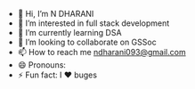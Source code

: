 - 👋 Hi, I’m N DHARANI
- 👀 I’m interested in full stack development 
- 🌱 I’m currently learning DSA
- 💞️ I’m looking to collaborate on GSSoc 
- 📫 How to reach me ndharani093@gmail.com
- 😄 Pronouns:
- ⚡ Fun fact: I ❤️ buges 

<!---
nDHARANI/nDHARANI is a ✨ special ✨ repository because its `README.md` (this file) appears on your GitHub profile.
You can click the Preview link to take a look at your changes.
--->
